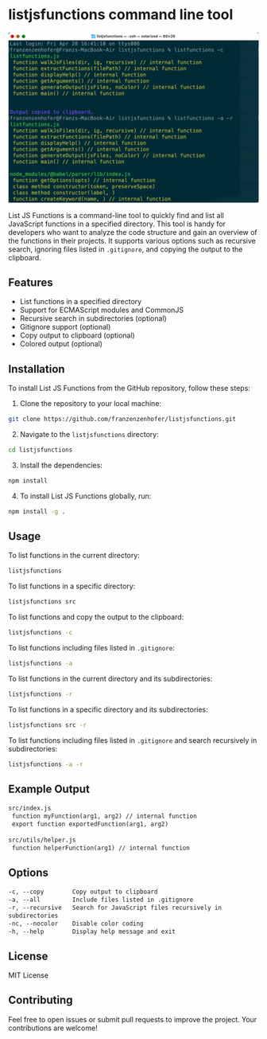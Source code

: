 # listjsfunctions command line tool 

![Preview](preview.png)

List JS Functions is a command-line tool to quickly find and list all JavaScript functions in a specified directory. This tool is handy for developers who want to analyze the code structure and gain an overview of the functions in their projects. It supports various options such as recursive search, ignoring files listed in `.gitignore`, and copying the output to the clipboard.

## Features

- List functions in a specified directory
- Support for ECMAScript modules and CommonJS
- Recursive search in subdirectories (optional)
- Gitignore support (optional)
- Copy output to clipboard (optional)
- Colored output (optional)

## Installation

To install List JS Functions from the GitHub repository, follow these steps:

1. Clone the repository to your local machine:

```bash
git clone https://github.com/franzenzenhofer/listjsfunctions.git
```

2. Navigate to the `listjsfunctions` directory:

```bash
cd listjsfunctions
```

3. Install the dependencies:

```bash
npm install
```

4. To install List JS Functions globally, run:

```bash
npm install -g .
```

## Usage

To list functions in the current directory:

```bash
listjsfunctions
```

To list functions in a specific directory:

```bash
listjsfunctions src
```

To list functions and copy the output to the clipboard:

```bash
listjsfunctions -c
```

To list functions including files listed in `.gitignore`:

```bash
listjsfunctions -a
```

To list functions in the current directory and its subdirectories:

```bash
listjsfunctions -r
```

To list functions in a specific directory and its subdirectories:

```bash
listjsfunctions src -r
```

To list functions including files listed in `.gitignore` and search recursively in subdirectories:

```bash
listjsfunctions -a -r
```

## Example Output

```
src/index.js
 function myFunction(arg1, arg2) // internal function
 export function exportedFunction(arg1, arg2)

src/utils/helper.js
 function helperFunction(arg1) // internal function
```

## Options

```
-c, --copy        Copy output to clipboard
-a, --all         Include files listed in .gitignore
-r, --recursive   Search for JavaScript files recursively in subdirectories
-nc, --nocolor    Disable color coding
-h, --help        Display help message and exit
```

## License

MIT License

## Contributing

Feel free to open issues or submit pull requests to improve the project. Your contributions are welcome!